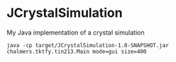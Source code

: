 # JCrystalSimulation
My Java implementation of a crystal simulation

`java -cp target/JCrystalSimulation-1.0-SNAPSHOT.jar chalmers.tktfy.tin213.Main mode=gui size=400`
